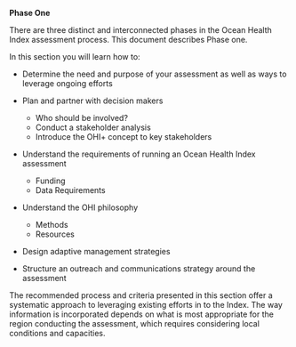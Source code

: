 **Phase One**

There are three distinct and interconnected phases in the Ocean Health Index assessment process. This document describes Phase one.

In this section you will learn how to:

- Determine the need and purpose of your assessment as well as ways to leverage ongoing efforts

- Plan and partner with decision makers
  - Who should be involved?
  - Conduct a stakeholder analysis
  - Introduce the OHI+ concept to key stakeholders

- Understand the requirements of running an Ocean Health Index assessment
  - Funding
  - Data Requirements

- Understand the OHI philosophy
  - Methods
  - Resources

- Design adaptive management strategies

- Structure an outreach and communications strategy around the assessment

The recommended process and criteria presented in this section offer a systematic approach to leveraging existing efforts in to the Index. The way information is incorporated depends on what is most appropriate for the region conducting the assessment, which requires considering local conditions and capacities.
